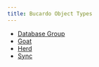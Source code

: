 ```yaml
---
title: Bucardo Object Types
---
```


-   [Database Group](/Bucardo/object_types/database_group)
-   [Goat](/Bucardo/object_types/goat)
-   [Herd](/Bucardo/object_types/herd)
-   [Sync](/Bucardo/object_types/sync)
